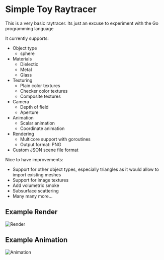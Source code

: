 # Simple Toy Raytracer

This is a very basic raytracer. Its just an excuse to experiment with the Go programming language

It currently supports:
* Object type
    * sphere
* Materials
    * Dielectic
    * Metal
    * Glass
* Texturing
    * Plain color textures
    * Checker color textures
    * Composite textures
* Camera
    * Depth of field
    * Aperture
* Animation
    * Scalar animation
    * Coordinate animation
* Rendering
    * Multicore support with goroutines
    * Output format: PNG
* Custom JSON scene file format

Nice to have improvements:

* Support for other object types, especially triangles as it would allow to import existing meshes
* Support for image textures
* Add volumetric smoke
* Subsurface scattering
* Many many more...

## Example Render

![Render](https://raw.githubusercontent.com/alberthier/SimpleRayTracer/master/render/output.png)

## Example Animation

![Animation](https://raw.githubusercontent.com/alberthier/SimpleRayTracer/master/render/output.gif)
